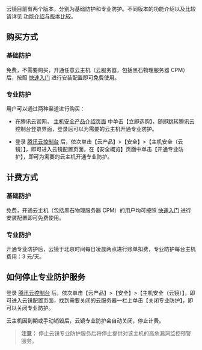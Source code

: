 云镜目前有两个版本，分别为基础防护和专业防护。不同版本的功能介绍以及比较请详见 [功能介绍与版本比较](https://cloud.tencent.com/document/product/296/14534)。

## 购买方式

### 基础防护

免费，不需要购买，开通任意云主机（云服务器，包括黑石物理服务器 CPM）后，按照 [快速入门](https://cloud.tencent.com/document/product/296/12236) 进行安装配置即可免费使用。
### 专业防护
用户可以通过两种渠道进行购买：

- 在腾讯云官网， [主机安全产品介绍页面](https://cloud.tencent.com/product/hs) 中单击【立即选购】，随即跳转腾讯云控制台登录界面，登录后可以为需要的云主机开通专业防护。

- 登录 [腾讯云控制台](https://console.cloud.tencent.com/) 后，依次单击【云产品】>【安全】>【主机安全（云镜）】，即可进入云镜配置页面，在【安全概览】页面中单击【开通专业防护】，即可为需要的云主机开通专业防护。


## 计费方式

### 基础防护

免费，开通云主机（包括黑石物理服务器 CPM）的用户均可按照 [快速入门](https://cloud.tencent.com/document/product/296/12236) 进行安装配置即可免费使用。

### 专业防护

开通专业防护后，云镜于北京时间每日凌晨两点进行账单扣费，专业防护每台主机费用：3 元/天。


## 如何停止专业防护服务
登录 [腾讯云控制台](https://console.cloud.tencent.com/) 后，依次单击【云产品】>【安全】>【主机安全（云镜）】，即可进入云镜配置页面，找到需要关闭的云服务器一栏上单击【关闭专业防护】，即可以关闭专业防护。

云主机因到期或手动销毁后，云镜专业防护会自动关闭，停止计费。
> **注意：**
> 停止云镜专业防护服务后将停止提供对该主机的高危漏洞监控预警服务。
